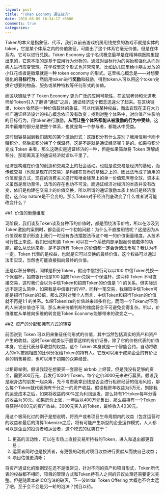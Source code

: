 ```yaml
---
layout: post
title: "Token Economy 通证经济"
date: 2018-08-09 16:34:17 +0800
comments: true
categories:
---
```


Token的本义是指象征、代币，我们以前去游戏机房用钱兑换的游戏币就是实体的token，它是某个体系之内的价值象征，可能出了这个体系它毫无价值，但是在体系内，它可以进行兑换。Token Economy 这个名词概念最早是在精神病医院里提出来的，它原本指的是基于应用行为分析的，通过对目标行为的奖励和强化从而对病人进行应变管理。在学校里这个形式也非常常见，比如幼儿园里给小朋友发放的小红花或者是徽章就是一种 token economy 的形式。这里核心概念是——对想要强化的**目标行为**，然后用token进行**奖励**和鼓励，得到token人可以用这个token兑换它想要的物品、服务或某种特权等任何形式的价值。

而区块链赋予了 Token Economy 更为广泛的应用可能性，在孟岩老师和元道老师给Token引入了翻译“通证”之后，通证经济这个概念迅速火了起来。在区块链里，token 依然是一种价值载体的象征，可以代表某种权益，而孟岩现在正在大力推广通证经济设计的核心概念依旧没有改变：找到对整个体系中，对价值产生影响的目标行为，用token进行激励，**从而让整个体系都能从被激励的行为中受益**。这其中最难的部分是使整个体系，也就是每一个参与者，都能从中受益。

这时很容易回到我们熟知的某个激励形式：这跟积分有什么差别？我用信用卡刷卡赚积分，然后拿积分换了个保温杯，这是不是就是通证经济呢？是的。如果将积分变成 Token 来看，那么这确实是通证经济的一种，但是如果简单将 Token 理解成积分，那距离真正的通证经济就谬以千里了。

经济是构建在价值的创造和交易之上的社会活动。也就是说交易是经济的基础，而传统交易（也就是现在的交易）是构建在货币的基础之上的，因此法币成了通用的价值度量方式，现在的消费主义盛行和唯金钱至上的单一价值观席卷全球，资本主义虽然是居功至伟，法币的存在也功不可没。而通证经济对经济的本质并没有改变，依旧是构建在交易上的价值交换，所以所谓的通证激励本质上依旧是经济激励，这点by nature是不会变的。那么Token对于经济到底改变了什么或者说可能改变什么？

##1. 价值的衡量维度

现阶段，我们谈及Token谈及各种币的价值时，都是围绕法币价格，所以在涉及到Token激励的案例时，都会面对一个初始问题：为什么不直接用钱呢？这是因为从价值观和意识形态上我们一时没有办法摆脱法币这个唯一的价值衡量维度。从技术可行性上来说，我们已经知道 Token 可以在一个系统内部承担起价值载体的功能，那么从长远来看，是不是所有 Token 的价值都一定会诉诸法币呢？我认为不一定。Token 代表的是权益，也就是它可以交换的最终价值，这个权益可以通过法币实现，当然也可能直接指向最终的价值。

还是以积分举例，同样是积分Token，假设中信银行可以以100 中信Token兑换一个保温杯，招商银行也是100 招商Token兑换一个保温杯，这两种 Token 不可直接交易，这时我们会以为中信Token和招商Token的价值是 1:1 的关系。但实际远远不是这么简单，如果我是中信银行的VIP，同样一笔交易，我赚取中信Token可能是招行Token的3倍，那么这时对我个人而言，中信Token和招行Token的价值就不再是1:1 的关系。如果Tokenize的价值越来越多样化，而同一个Token对不同的人来说价值也不同，那么未来价值判断的维度将会不可避免变得复杂。所以，价值维度从单维向多维的转变是Token Economy能够带来的改变之一。

##2. 资产的分配和拥有方式的转变

前面说到 Token 可以用来象征任何形式的价值，其中当然包括真实的资产和资产产生的收益。这时Token就类似于股票这样的有价证券，除了它的价格代表的价值本身，它还代表分享收益的权益。这个 Token 本身就是一个智能合约，自动将收入的x%按照相应的比例分发给Token的持有人。它既可以用于成熟企业的有价证券的销售募资，也可以用于初期的众筹经营。

以租房举例，假设我现在想要买一套房在 airbnb 上经营，但是我没有足够的资金，需要300万元，我发行1000个Token，每个定价3000元来进行募资。假设我是跟身边的朋友一起众筹，先不考虑我拿到钱是否会进行租房经营的信用风险，那么每个Token就代表拥有千分之一的资产收益，假设租房年收益为5万元，刨除我的运营成本之后，如果将收益的60%定为利润派发，那么持有1个token每年分得的收益为30元。如果房价上涨，一年后以400万元售出，那么每持有一个Token将获得4000元的资产收益。3000元买入的Token，最终收入4030元。

用这个极简化过的例子是想说明，将资产或者项目生命周期内的收益（包含运营时的收益和最后的清算Tokenize之后，将有可能产生新型的企业运作模式，人人都可以是企业的投资者和运营者，这个模式的优势在于：

1. 更高的流动性，可以在市场上直接交易所持有的Token，进入和退出都更容易；
2. 运营者同时也是投资者，有更强的动机对项目收益进行贡献从而使自己收益；
3. 项目估值更清晰；

将资产通证化的案例现在还不是很常见，针对不同的资产和项目形式，Token所代表的权益都不相同，项目的管理方式和Token持有人之间的异议处理还需要定义完整。但是随着本轮ICO泡沫的破灭，下一波Initial Token Offering 大概也不会太远了吧。至于会不会是另一轮的泡沫？拭目以待。
